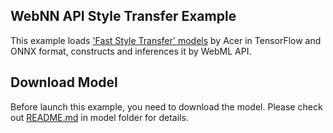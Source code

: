 ## WebNN API Style Transfer Example
This example loads ['Fast Style Transfer' models](https://github.com/acerwebai/VangoghCrazyWorld) by Acer in TensorFlow and ONNX format, constructs and inferences it by WebML API.

## Download Model
Before launch this example, you need to download the model. Please check out [README.md](model/README.md) in model folder for details.